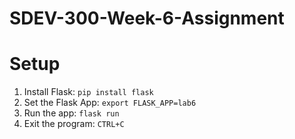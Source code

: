 # SDEV-300-Week-6-Assignment

# Setup
1. Install Flask: `pip install flask`
2. Set the Flask App: `export FLASK_APP=lab6`
3. Run the app: `flask run`
4. Exit the program: `CTRL+C`
